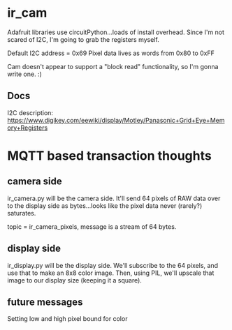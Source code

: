 # ir_cam
Adafruit libraries use circuitPython...loads of install overhead.  Since I'm not scared of I2C, I'm going to 
grab the registers myself.

Default I2C address = 0x69
Pixel data lives as words from 0x80 to 0xFF

Cam doesn't appear to support a "block read" functionality, so I'm gonna write one.  :)

## Docs
I2C description: https://www.digikey.com/eewiki/display/Motley/Panasonic+Grid+Eye+Memory+Registers

# MQTT based transaction thoughts
## camera side
ir_camera.py will be the camera side.  It'll send 64 pixels of RAW data over to the display side as bytes...looks like the pixel data never (rarely?) saturates.

topic = ir_camera_pixels, message is a stream of 64 bytes.
## display side
ir_display.py will be the display side.  We'll subscribe to the 64 pixels, and use that to make an 8x8 color image.  Then, using PIL, we'll upscale that image to our display size (keeping it a square).

## future messages
Setting low and high pixel bound for color


